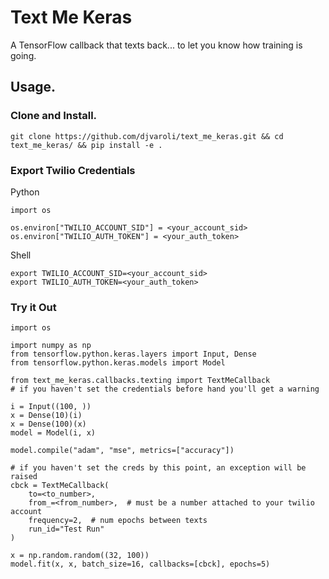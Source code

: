 # Text Me Keras

A TensorFlow callback that texts back... to let you know how training is going.


## Usage.

### Clone and Install.
   
`git clone https://github.com/djvaroli/text_me_keras.git && cd text_me_keras/ && pip install -e .`

### Export Twilio Credentials

Python
```
import os

os.environ["TWILIO_ACCOUNT_SID"] = <your_account_sid>
os.environ["TWILIO_AUTH_TOKEN"] = <your_auth_token>
```

Shell
```
export TWILIO_ACCOUNT_SID=<your_account_sid>
export TWILIO_AUTH_TOKEN=<your_auth_token>
```

### Try it Out
```
import os

import numpy as np
from tensorflow.python.keras.layers import Input, Dense
from tensorflow.python.keras.models import Model

from text_me_keras.callbacks.texting import TextMeCallback
# if you haven't set the credentials before hand you'll get a warning

i = Input((100, ))
x = Dense(10)(i)
x = Dense(100)(x)
model = Model(i, x)

model.compile("adam", "mse", metrics=["accuracy"])

# if you haven't set the creds by this point, an exception will be raised
cbck = TextMeCallback(
    to=<to_number>, 
    from_=<from_number>,  # must be a number attached to your twilio account 
    frequency=2,  # num epochs between texts
    run_id="Test Run"
)

x = np.random.random((32, 100))
model.fit(x, x, batch_size=16, callbacks=[cbck], epochs=5)
```


